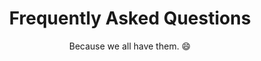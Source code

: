 ---
title: "Frequently Asked Questions"
subtitle: "Because we all have them. 😄"
# meta description
description: "Frequently Asked Questions"
draft: false
layout: "faq"

faq_list:
- title: "Do you plan on having a blog section?"
  content: 'Yes! I have some things I want to discuss with the Autistic community. Stay tuned!'

- title: "Do you plan on supporting other languages?"
  content: 'I am considering it.'
  
- title: "Do you support the use of functioning labels?"
  content: "No, you can see my viewpoint on that topic [here](/functioning-labels/)"
  
---